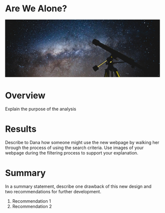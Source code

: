 # Are We Alone?
<!-- Photo by Lucas Pezeta from Pexels -->
<img src=https://github.com/tn64/UFOs/blob/main/resources/pexels-lucas-pezeta-2034892.jpg>

# Overview
Explain the purpose of the analysis

# Results
Describe to Dana how someone might use the new webpage by walking her through the process of using the search criteria. Use images of your webpage during the filtering process to support your explanation.

# Summary
In a summary statement, describe one drawback of this new design and two recommendations for further development.
1. Recommendation 1
2. Recommendation 2
